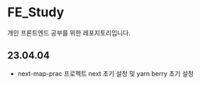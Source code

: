 # FE_Study
개인 프론트엔드 공부를 위한 레포지토리입니다.


## 23.04.04

- next-map-prac 프로젝트 next 초기 설정 및 yarn berry 초기 설정
